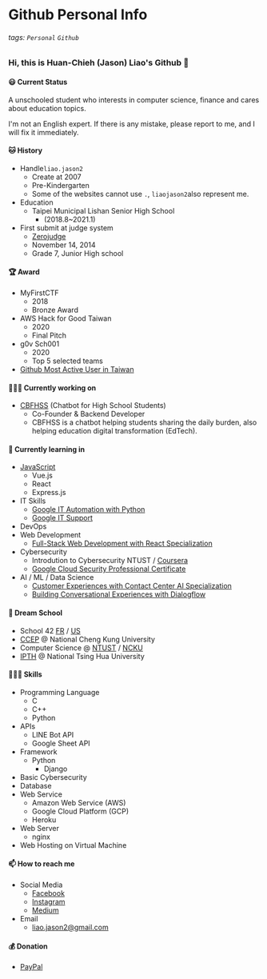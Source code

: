 # Github Personal Info
###### tags: `Personal` `Github`
### Hi, this is Huan-Chieh (Jason) Liao's Github 👋
#### 😃 Current Status 
A unschooled student who interests in computer science, finance and cares about education topics.

I'm not an English expert. If there is any mistake, please report to me, and I will fix it immediately.
#### 🐱 History
- Handle`liao.jason2`
    - Create at 2007
    - Pre-Kindergarten
    - Some of the websites cannot use `.`, `liaojason2`also represent me.
- Education
    - Taipei Municipal Lishan Senior High School
        - (2018.8~2021.1)
- First submit at judge system
    - [Zerojudge](https://zerojudge.tw/)
    - November 14, 2014
    - Grade 7, Junior High school
#### 🏆 Award 
- MyFirstCTF
    - 2018
    - Bronze Award
- AWS Hack for Good Taiwan 
    - 2020
    - Final Pitch
- g0v Sch001
    - 2020
    - Top 5 selected teams
- [Github Most Active User in Taiwan](https://commits.top/taiwan_private.html)
#### 👨🏻‍💻 Currently working on 
- [CBFHSS](https://fb.me/cbfhss) (Chatbot for High School Students)
    - Co-Founder & Backend Developer
    - CBFHSS is a chatbot helping students sharing the daily burden, also helping education digital transformation (EdTech).
#### 🌱 Currently learning in
- [JavaScript](https://github.com/liaojason2/javascript_practice)
    - Vue.js
    - React
    - Express.js
- IT Skills
    - [Google IT Automation with Python](https://www.coursera.org/professional-certificates/google-it-automation)
    - [Google IT Support](https://www.coursera.org/professional-certificates/google-it-support)
- DevOps
- Web Development
    - [Full-Stack Web Development with React Specialization](https://www.coursera.org/specializations/full-stack-react)
- Cybersecurity
    - Introdution to Cybersecurity NTUST / [Coursera](https://www.coursera.org/specializations/intro-cyber-security)
    - [Google Cloud Security Professional Certificate](https://www.coursera.org/professional-certificates/google-cloud-security)
- AI / ML / Data Science
    - [Customer Experiences with Contact Center AI Specialization](https://www.coursera.org/specializations/customer-experience-gcp)
    - [Building Conversational Experiences with Dialogflow](https://www.coursera.org/learn/conversational-experiences-dialogflow)
#### 🏫 Dream School
- School 42 [FR](https://www.42.fr/) / [US](https://www.42.us.org/)
- [CCEP](https://ccep.ncku.edu.tw/) @ National Cheng Kung University
- Computer Science @ [NTUST](https://www.csie.ntust.edu.tw/) / [NCKU](http://www.csie.ncku.edu.tw/ncku_csie/)
- [IPTH](http://ipth.site.nthu.edu.tw/) @ National Tsing Hua University
#### 👨🏼‍🔧 Skills
- Programming Language
    - C
    - C++
    - Python
- APIs
    - LINE Bot API
    - Google Sheet API
- Framework
    - Python
        - Django
- Basic Cybersecurity
- Database
- Web Service
    - Amazon Web Service (AWS)
    - Google Cloud Platform (GCP)
    - Heroku
- Web Server
    - nginx
- Web Hosting on Virtual Machine
#### 📫 How to reach me
- Social Media
    - [Facebook](https://fb.me/liaojason2)
    - [Instagram](https://instagram.com/liao.jason2)
    - [Medium](https://medium.com/@liao.jason2)
- Email
    - liao.jason2@gmail.com 
#### 💰 Donation
- [PayPal](https://paypal.me/liaojason2)


<!--
**liaojason2/liaojason2** is a ✨ _special_ ✨ repository because its `README.md` (this file) appears on your GitHub profile.

Here are some ideas to get you started:

- 🔭 I’m currently working on ...
- 🌱 I’m currently learning ...
- 👯 I’m looking to collaborate on ...
- 🤔 I’m looking for help with ...
- 💬 Ask me about ...
- 📫 How to reach me: ...
- 😄 Pronouns: ...
- ⚡ Fun fact: ...
-->


